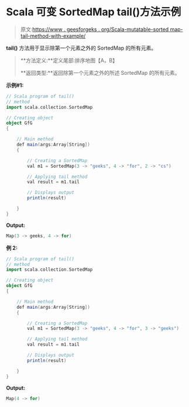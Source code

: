 # Scala 可变 SortedMap tail()方法示例

> 原文:[https://www . geesforgeks . org/Scala-mutatable-sorted map-tail-method-with-example/](https://www.geeksforgeeks.org/scala-mutable-sortedmap-tail-method-with-example/)

**tail()** 方法用于显示除第一个元素之外的 SortedMap 的所有元素。

> **方法定义:**定义尾部:排序地图【A，B】
> 
> **返回类型:**返回除第一个元素之外的所述 SortedMap 的所有元素。

**示例#1:**

```scala
// Scala program of tail()
// method
import scala.collection.SortedMap

// Creating object
object GfG
{ 

    // Main method
    def main(args:Array[String])
    {

        // Creating a SortedMap
        val m1 = SortedMap(3 -> "geeks", 4 -> "for", 2 -> "cs")

        // Applying tail method
        val result = m1.tail

        // Displays output
        println(result)

    }
}
```

**Output:**

```scala
Map(3 -> geeks, 4 -> for)

```

**例 2:**

```scala
// Scala program of tail()
// method
import scala.collection.SortedMap

// Creating object
object GfG
{ 

    // Main method
    def main(args:Array[String])
    {

        // Creating a SortedMap
        val m1 = SortedMap(3 -> "geeks", 4 -> "for", 3 -> "geeks")

        // Applying tail method
        val result = m1.tail

        // Displays output
        println(result)

    }
}
```

**Output:**

```scala
Map(4 -> for)

```